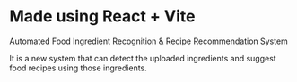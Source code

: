 # Made using React + Vite

Automated Food Ingredient Recognition & Recipe Recommendation System

It is a new system that can detect the uploaded ingredients and suggest food recipes using those ingredients.
